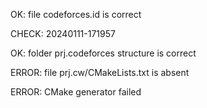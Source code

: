 OK: file codeforces.id is correct
CHECK: 20240111-171957
OK: folder prj.codeforces structure is correct
ERROR: file prj.cw/CMakeLists.txt is absent
ERROR: CMake generator failed
